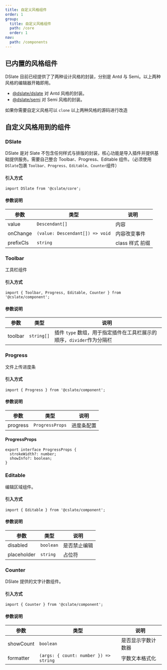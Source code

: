 ```yaml
---
title: 自定义风格组件
order: 1
group:
  title: 自定义风格组件
  path: /core
  order: 1
nav:
  path: /components
---
```


## 已内置的风格组件

DSlate 目前已经提供了了两种设计风格的封装，分别是 Antd 与 Semi。以上两种风格的编辑器开箱即用。

- [@dslate/dslate](https://github.com/rojer95/dslate/tree/master/packages/dslate) 对 Antd 风格的封装。
- [@dslate/semi](https://github.com/rojer95/dslate/tree/master/packages/semi) 对 Semi 风格的封装。

如果你需要自定义风格可以 `clone` 以上两种风格的源码进行改造

## 自定义风格用到的组件

### DSlate

DSlate 是对 Slate 不包含任何样式与排版的封装，核心功能是导入插件并提供基础提供服务。需要自己整合 Toolbar、Progress、Editable 组件。（必须使用`DSlate`包裹 `Toolbar、Progress、Editable、Counter`组件）

#### 引入方式

```tsx | pure
import DSlate from '@cslate/core';
```

#### 参数说明

| 参数      | 类型                            | 说明            |
| --------- | ------------------------------- | --------------- |
| value     | `Descendant[]`                  | 内容            |
| onChange  | `(value: Descendant[]) => void` | 内容改变事件    |
| prefixCls | `string`                        | class 样式 前缀 |

### Toolbar

工具栏组件

#### 引入方式

```tsx | pure
import { Toolbar, Progress, Editable, Counter } from '@cslate/component';
```

#### 参数说明

| 参数    | 类型       | 说明                                                                  |
| ------- | ---------- | --------------------------------------------------------------------- |
| toolbar | `string[]` | 插件 `type` 数组，用于指定插件在工具栏展示的顺序，`divider`作为分隔栏 |

### Progress

文件上传进度条

#### 引入方式

```tsx | pure
import { Progress } from '@cslate/component';
```

#### 参数说明

| 参数     | 类型            | 说明       |
| -------- | --------------- | ---------- |
| progress | `ProgressProps` | 进度条配置 |

#### ProgressProps

```tsx | pure
export interface ProgressProps {
  strokeWidth?: number;
  showInfo?: boolean;
}
```

### Editable

编辑区域组件。

#### 引入方式

```tsx | pure
import { Editable } from '@cslate/component';
```

#### 参数说明

| 参数        | 类型      | 说明         |
| ----------- | --------- | ------------ |
| disabled    | `boolean` | 是否禁止编辑 |
| placeholder | `string`  | 占位符       |

### Counter

DSlate 提供的文字计数组件。

#### 引入方式

```tsx | pure
import { Counter } from '@cslate/component';
```

#### 参数说明

| 参数      | 类型                                  | 说明               |
| --------- | ------------------------------------- | ------------------ |
| showCount | `boolean`                             | 是否显示字数计数器 |
| formatter | `(args: { count: number }) => string` | 字数文本格式化     |
